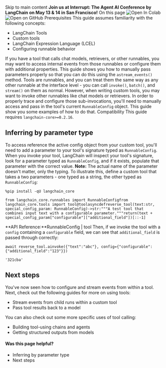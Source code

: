 Skip to main content
**Join us at Interrupt: The Agent AI Conference by LangChain on May 13 & 14 in San Francisco!**
On this page
![Open In Colab](https://colab.research.google.com/assets/colab-badge.svg)![Open on GitHub](https://img.shields.io/badge/Open%20on%20GitHub-grey?logo=github&logoColor=white)
Prerequisites
This guide assumes familiarity with the following concepts:
  * LangChain Tools
  * Custom tools
  * LangChain Expression Language (LCEL)
  * Configuring runnable behavior


If you have a tool that calls chat models, retrievers, or other runnables, you may want to access internal events from those runnables or configure them with additional properties. This guide shows you how to manually pass parameters properly so that you can do this using the `astream_events()` method.
Tools are runnables, and you can treat them the same way as any other runnable at the interface level - you can call `invoke()`, `batch()`, and `stream()` on them as normal. However, when writing custom tools, you may want to invoke other runnables like chat models or retrievers. In order to properly trace and configure those sub-invocations, you'll need to manually access and pass in the tool's current `RunnableConfig` object. This guide show you some examples of how to do that.
Compatibility
This guide requires `langchain-core>=0.2.16`.
## Inferring by parameter type​
To access reference the active config object from your custom tool, you'll need to add a parameter to your tool's signature typed as `RunnableConfig`. When you invoke your tool, LangChain will inspect your tool's signature, look for a parameter typed as `RunnableConfig`, and if it exists, populate that parameter with the correct value.
**Note:** The actual name of the parameter doesn't matter, only the typing.
To illustrate this, define a custom tool that takes a two parameters - one typed as a string, the other typed as `RunnableConfig`:
```
%pip install -qU langchain_core
```

```
from langchain_core.runnables import RunnableConfigfrom langchain_core.tools import tool@toolasyncdefreverse_tool(text:str, special_config_param: RunnableConfig)->str:"""A test tool that combines input text with a configurable parameter."""return(text + special_config_param["configurable"]["additional_field"])[::-1]
```

**API Reference:**RunnableConfig | tool
Then, if we invoke the tool with a `config` containing a `configurable` field, we can see that `additional_field` is passed through correctly:
```
await reverse_tool.ainvoke({"text":"abc"}, config={"configurable":{"additional_field":"123"}})
```

```
'321cba'
```

## Next steps​
You've now seen how to configure and stream events from within a tool. Next, check out the following guides for more on using tools:
  * Stream events from child runs within a custom tool
  * Pass tool results back to a model


You can also check out some more specific uses of tool calling:
  * Building tool-using chains and agents
  * Getting structured outputs from models


#### Was this page helpful?
  * Inferring by parameter type
  * Next steps


